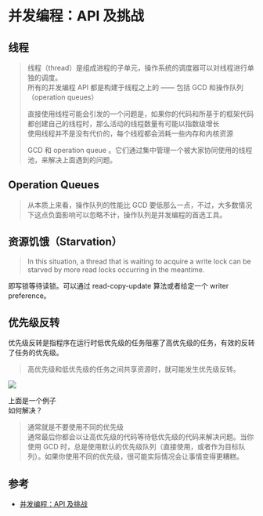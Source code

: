 # 并发编程：API 及挑战
## 线程
>线程（thread）是组成进程的子单元，操作系统的调度器可以对线程进行单独的调度。      
>所有的并发编程 API 都是构建于线程之上的 —— 包括 GCD 和操作队列（operation queues）
>
>直接使用线程可能会引发的一个问题是，如果你的代码和所基于的框架代码都创建自己的线程时，那么活动的线程数量有可能以指数级增长    
> 使用线程并不是没有代价的，每个线程都会消耗一些内存和内核资源  
> 
> GCD 和 operation queue 。它们通过集中管理一个被大家协同使用的线程池，来解决上面遇到的问题。

## Operation Queues
>从本质上来看，操作队列的性能比 GCD 要低那么一点，不过，大多数情况下这点负面影响可以忽略不计，操作队列是并发编程的首选工具。

## 资源饥饿（Starvation）

> In this situation, a thread that is waiting to acquire a write lock can be starved by more read locks occurring in the meantime.  

即写锁等待读锁。可以通过  read-copy-update 算法或者给定一个 writer preference。

## 优先级反转
 优先级反转是指程序在运行时低优先级的任务阻塞了高优先级的任务，有效的反转了任务的优先级。  
>  高优先级和低优先级的任务之间共享资源时，就可能发生优先级反转。

![](http://oda58fqub.bkt.clouddn.com/15149368561741.png)  

上面是一个例子  
如何解决？  
> 通常就是不要使用不同的优先级  
> 通常最后你都会以让高优先级的代码等待低优先级的代码来解决问题。当你使用 GCD 时，总是使用默认的优先级队列（直接使用，或者作为目标队列）。如果你使用不同的优先级，很可能实际情况会让事情变得更糟糕。




## 参考  
- [并发编程：API 及挑战](https://www.objccn.io/issue-2-1/)


